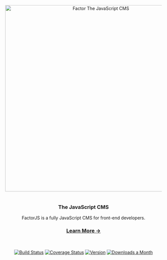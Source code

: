 <div align="center">
  <img src="https://i.imgur.com/Wv8kPKL.jpg" width="600px"  alt="Factor The JavaScript CMS">
</div>

<br />

<div align="center">
  <h3>The JavaScript CMS</h3>
  <p>FactorJS is a fully JavaScript CMS for front-end developers.</p>
</div>
 
<div align="center">
  <h3>
    <a href="https://factor.dev">
      Learn More &rarr;
    </a>
  </h3>
</div>

<br/>
<br/>
<div align="center">
  <a href="https://circleci.com/gh/fiction-com/factor"><img src="https://badgen.net/circleci/github/fiction-com/factor/development" alt="Build Status"></a>  
  <a href="https://codecov.io/gh/fiction-com/factor"><img src="https://badgen.net/codecov/c/github/fiction-com/factor/development" alt="Coverage Status"></a>
  <a href="https://www.npmjs.com/package/@factor/core"><img src="https://badgen.net/npm/v/@factor/core" alt="Version"></a>
  <a href="https://www.npmjs.com/package/@factor/core"><img src="https://badgen.net/npm/dm/@factor/core" alt="Downloads a Month"></a>
 </div>
